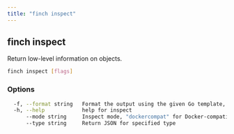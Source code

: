 ```yaml
---
title: "finch inspect"
---
```


## finch inspect

Return low-level information on objects.

```bash
finch inspect [flags]
```

### Options

```bash
  -f, --format string   Format the output using the given Go template, e.g, '{{json .}}'
  -h, --help            help for inspect
      --mode string     Inspect mode, "dockercompat" for Docker-compatible output, "native" for containerd-native output (default "dockercompat")
      --type string     Return JSON for specified type
```
